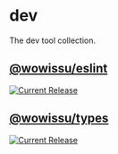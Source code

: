# dev

The dev tool collection.

## [@wowissu/eslint](https://github.com/wowissu/dev/tree/master/eslint)

[![Current Release](https://img.shields.io/npm/v/@wowissu/eslint?label=@wowissu/eslint)](https://www.npmjs.com/package/@wowissu/eslint)

## [@wowissu/types](https://github.com/wowissu/dev/tree/master/types)

[![Current Release](https://img.shields.io/npm/v/@wowissu/types?label=@wowissu/types)](https://www.npmjs.com/package/@wowissu/types)
